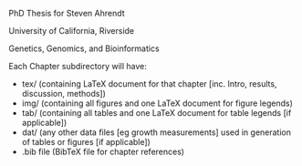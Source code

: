 PhD Thesis for Steven Ahrendt

University of California, Riverside

Genetics, Genomics, and Bioinformatics

Each Chapter subdirectory will have:
- tex/ (containing LaTeX document for that chapter [inc. Intro, results, discussion, methods])
- img/ (containing all figures and one LaTeX document for figure legends)
- tab/ (containing all tables and one LaTeX document for table legends [if applicable])
- dat/ (any other data files [eg growth measurements] used in generation of tables or figures [if applicable])
- .bib file (BibTeX file for chapter references)
